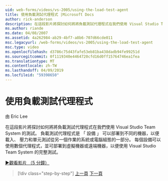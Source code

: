 ```yaml
---
uid: web-forms/videos/vs-2005/using-the-load-test-agent
title: 使用負載測試代理程式 |Microsoft Docs
author: rick-anderson
description: 在這段影片將探討如何將將負載測試代理程式在我們使用 Visual Studio Team System 的測試。 負載測試代理程式屬於 '...
ms.author: riande
ms.date: 04/08/2007
ms.assetid: 4a262984-ab29-4bf7-a8b6-707d66cde011
msc.legacyurl: /web-forms/videos/vs-2005/using-the-load-test-agent
msc.type: video
ms.openlocfilehash: d3786c75d43fafe53eb81ba438dadb94fe99251d
ms.sourcegitcommit: 0f1119340e4464720cfd16d0ff15764746ea1fea
ms.translationtype: MT
ms.contentlocale: zh-TW
ms.lasthandoff: 04/09/2019
ms.locfileid: "59398650"
---
```

# <a name="using-the-load-test-agent"></a>使用負載測試代理程式

由 Eric Lee

在這段影片將探討如何將將負載測試代理程式在我們使用 Visual Studio Team System 的測試。 負載測試代理程式是 「 設備 」 可以部署到不同的機器，以便載入、 壓力和單元測試從另一個作業的系統或電腦組態的一部分。 每個設備可以使用數個代理程式，並可部署到虛擬機器或遠端機器，以便使用 Visual Studio Team System 的完整測試。

[&#9654;觀看影片 （5 分鐘）](https://channel9.msdn.com/Blogs/ASP-NET-Site-Videos/using-the-load-test-agent)

> [!div class="step-by-step"]
> [上一頁](the-effects-of-caching.md)
> [下一頁](the-effects-of-viewstate.md)
